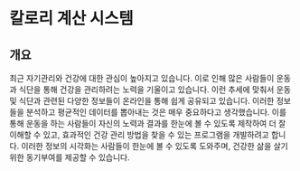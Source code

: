 # 칼로리 계산 시스템

## 개요

최근 자기관리와 건강에 대한 관심이 높아지고 있습니다. 이로 인해 많은 사람들이 운동과 식단을 통해 건강을 관리하려는 노력을 기울이고 있습니다. 이런 추세에 맞춰서 운동 및 식단과 관련된 다양한 정보들이 온라인을 통해 쉽게 공유되고 있습니다. 이러한 정보들을 분석하고 평균적인 데이터를 뽑아내는 것은 매우 중요하다고 생각했습니다. 이를 통해 운동을 하는 사람들이 자신의 노력과 결과를 한눈에 볼 수 있도록 제작하여 더 잘 이해할 수 있고, 효과적인 건강 관리 방법을 찾을 수 있는 프로그램을 개발하려고 합니다. 이러한 정보의 시각화는 사람들이 한눈에 볼 수 있도록 도와주며, 건강한 삶을 살기 위한 동기부여를 제공할 수 있습니다.
